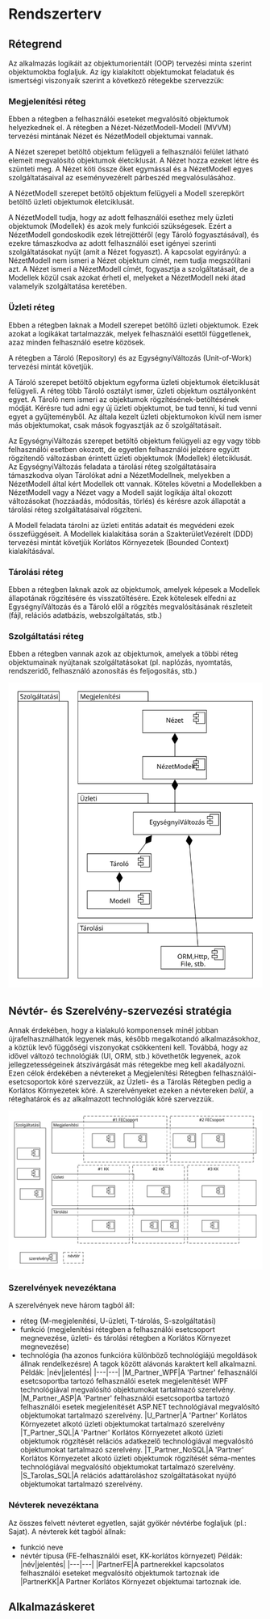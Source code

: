 # Rendszerterv

## Rétegrend
Az alkalmazás logikáit az objektumorientált (OOP) tervezési minta szerint 
objektumokba foglaljuk.
Az így kialakított objektumokat feladatuk és ismertségi viszonyaik szerint 
a következő rétegekbe szervezzük:

### Megjelenítési réteg
Ebben a rétegben a felhasználói eseteket megvalósító objektumok helyezkednek el.
A rétegben a Nézet-NézetModell-Modell (MVVM) tervezési mintának Nézet és 
NézetModell objektumai vannak.

A Nézet szerepet betöltő objektum felügyeli a felhasználói felület látható 
elemeit megvalósító objektumok életciklusát. A Nézet hozza ezeket létre és 
szünteti meg. A Nézet köti össze őket egymással és a NézetModell egyes 
szolgáltatásaival az eseményvezérelt párbeszéd megvalósulásához.

A NézetModell szerepet betöltő objektum felügyeli a Modell szerepkört betöltő 
üzleti objektumok életciklusát.

A NézetModell tudja, hogy az adott felhasználói esethez mely üzleti objektumok 
(Modellek) és azok mely funkciói szükségesek. Ezért a NézetModell gondoskodik 
ezek létrejöttéről (egy Tároló fogyasztásával), és ezekre támaszkodva az adott 
felhasználói eset igényei szerinti szolgáltatásokat nyújt (amit a Nézet fogyaszt). 
A kapcsolat egyirányú: a NézetModell nem ismeri a Nézet objektum címét, nem 
tudja megszólítani azt. A Nézet ismeri a NézetModell címét, fogyasztja a 
szolgáltatásait, de a Modellek közül csak azokat érheti el, melyeket a NézetModell 
neki átad valamelyik szolgáltatása keretében.

### Üzleti réteg
Ebben a rétegben laknak a Modell szerepet betöltő üzleti objektumok. Ezek azokat 
a logikákat tartalmazzák, melyek felhasználói esettől függetlenek, azaz minden 
felhasználó esetre közösek.

A rétegben a Tároló (Repository) és az EgységnyiVáltozás (Unit-of-Work) tervezési 
mintát követjük.

A Tároló szerepet betöltő objektum egyforma üzleti objektumok életciklusát felügyeli.
A réteg több Tároló osztályt ismer, üzleti objektum osztályonként egyet. A Tároló 
nem ismeri az objektumok rögzítésének-betöltésének módját. Kérésre tud adni egy új 
üzleti objektumot, be tud tenni, ki tud venni egyet a gyűjteményből. Az általa 
kezelt üzleti objektumokon kívül nem ismer más objektumokat, csak mások fogyasztják 
az ő szolgáltatásait.

Az EgységnyiVáltozás szerepet betöltő objektum felügyeli az egy vagy több 
felhasználói esetben okozott, de egyetlen felhasználói jelzésre együtt rögzítendő 
változásban érintett üzleti objektumok (Modellek) életciklusát. Az EgységnyiVáltozás 
feladata a tárolási réteg szolgáltatásaira támaszkodva olyan Tárolókat adni a 
NézetModellnek, melyekben a NézetModell által kért Modellek ott vannak. Köteles 
követni a Modellekben a NézetModell vagy a Nézet vagy a Modell saját logikája 
által okozott változásokat (hozzáadás, módosítás, törlés) és kérésre azok állapotát 
a tárolási réteg szolgáltatásaival rögzíteni.

A Modell feladata tárolni az üzleti entitás adatait és megvédeni ezek összefüggéseit.
A Modellek kialakítása során a SzakterületVezérelt (DDD) tervezési mintát követjük
Korlátos Környezetek (Bounded Context) kialakításával.

### Tárolási réteg
Ebben a rétegben laknak azok az objektumok, amelyek képesek a Modellek állapotának 
rögzítésére és visszatöltésére. Ezek kötelesek elfedni az EgységnyiVáltozás és a 
Tároló elől a rögzítés megvalósításának részleteit (fájl, relációs adatbázis, 
webszolgáltatás, stb.) 

### Szolgáltatási réteg
Ebben a rétegben vannak azok az objektumok, amelyek a többi réteg objektumainak 
nyújtanak szolgáltatásokat (pl. naplózás, nyomtatás, rendszeridő, felhasználó
azonosítás és feljogosítás, stb.)

![rétegrend](Retegrend.svg)

## Névtér- és Szerelvény-szervezési stratégia
Annak érdekében, hogy a kialakuló komponensek minél jobban újrafelhasználhatók
legyenek más, később megalkotandó alkalmazásokhoz, a köztük levő függőségi
viszonyokat csökkenteni kell.
Továbbá, hogy az idővel változó technológiák (UI, ORM, stb.) követhetők legyenek,
azok jellegzetességeinek átszivárgását más rétegekbe meg kell akadályozni.
Ezen célok érdekében a névtereket a Megjelenítési Rétegben felhasználói-esetcsoportok
köré szervezzük, az Üzleti- és a Tárolás Rétegben pedig a Korlátos Környezetek köré.
A szerelvényeket ezeken a névtereken *belül*, a réteghatárok és az alkalmazott
technológiák köré szervezzük.

![szerelvények](Szerelvenyek.svg)

### Szerelvények nevezéktana
A szerelvények neve három tagból áll:
- réteg (M-megjelenítési, U-üzleti, T-tárolás, S-szolgáltatási)
- funkció (megjelenítési rétegben a felhasználói esetcsoport megnevezése, üzleti- és 
tárolási rétegben a Korlátos Környezet megnevezése)
- technológia (ha azonos funkcióra különböző technológiájú megoldások állnak rendelkezésre)
A tagok között alávonás karaktert kell alkalmazni.
Példák:
|név|jelentés|
|---|---|
|M_Partner_WPF|A 'Partner' felhasználói esetcsoportba tartozó felhasználói esetek megjelenítését WPF technológiával megvalósító objektumokat tartalmazó szerelvény.
|M_Partner_ASP|A 'Partner' felhasználói esetcsoportba tartozó felhasználói esetek megjelenítését ASP.NET technológiával megvalósító objektumokat tartalmazó szerelvény.
|U_Partner|A 'Partner' Korlátos Környezetet alkotó üzleti objektumokat tartalmazó szerelvény
|T_Partner_SQL|A 'Partner' Korlátos Környezetet alkotó üzleti objektumok rögzítését relációs adatkezelő technológiával megvalósító objektumokat tartalmazó szerelvény.
|T_Partner_NoSQL|A 'Partner' Korlátos Környezetet alkotó üzleti objektumok rögzítését séma-mentes technológiával megvalósító objektumokat tartalmazó szerelvény.
|S_Tarolas_SQL|A relációs adattároláshoz szolgáltatásokat nyújtó objektumokat tartalmazó szerelvény.

### Névterek nevezéktana
Az összes felvett névteret egyetlen, saját gyökér névtérbe foglaljuk (pl.: Sajat).
A névterek két tagból állnak:
- funkció neve
- névtér típusa (FE-felhasználói eset, KK-korlátos környezet)
Példák:
|név|jelentés|
|---|---|
|PartnerFE|A partnerekkel kapcsolatos felhasználói eseteket megvalósító objektumok tartoznak ide
|PartnerKK|A Partner Korlátos Környezet objektumai tartoznak ide.

## Alkalmazáskeret